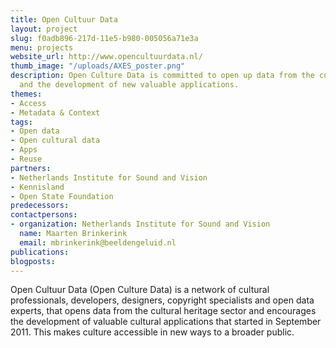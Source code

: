 ```yaml
---
title: Open Cultuur Data
layout: project
slug: f0adb896-217d-11e5-b980-005056a71e3a
menu: projects
website_url: http://www.opencultuurdata.nl/
thumb_image: "/uploads/AXES_poster.png"
description: Open Culture Data is committed to open up data from the cultural sector
  and the development of new valuable applications.
themes:
- Access
- Metadata & Context
tags:
- Open data
- Open cultural data
- Apps
- Reuse
partners:
- Netherlands Institute for Sound and Vision
- Kennisland
- Open State Foundation
predecessors: 
contactpersons:
- organization: Netherlands Institute for Sound and Vision
  name: Maarten Brinkerink
  email: mbrinkerink@beeldengeluid.nl
publications: 
blogposts: 
---
```


Open Cultuur Data (Open Culture Data) is a network of cultural professionals, developers, designers, copyright specialists and open data experts, that opens data from the cultural heritage sector and encourages the development of valuable cultural applications that started in September 2011. This makes culture accessible in new ways to a broader public.
